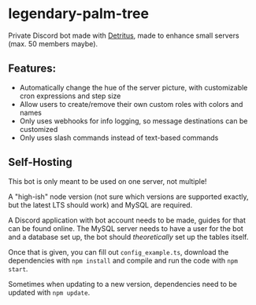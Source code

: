 # legendary-palm-tree

Private Discord bot made with [Detritus](https://github.com/detritusjs/client), made to enhance small servers (max. 50 members maybe).

## Features:
-   Automatically change the hue of the server picture, with customizable cron expressions and step size
-   Allow users to create/remove their own custom roles with colors and names
-   Only uses webhooks for info logging, so message destinations can be customized
-   Only uses slash commands instead of text-based commands

## Self-Hosting
This bot is only meant to be used on one server, not multiple!

A "high-ish" node version (not sure which versions are supported exactly, but the latest LTS should work) and MySQL are required.

A Discord application with bot account needs to be made, guides for that can be found online. The MySQL server needs to have a user for the bot and a database set up, the bot should *theoretically* set up the tables itself.

Once that is given, you can fill out `config_example.ts`, download the dependencies with `npm install` and compile and run the code with `npm start`.

Sometimes when updating to a new version, dependencies need to be updated with `npm update`.
